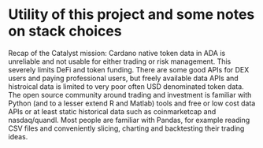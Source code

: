 # Utility of this project and some notes on stack choices

Recap of the Catalyst mission: Cardano native token data in ADA is unreliable and not usable for either trading or risk management. This severely limits DeFi and token funding. There are some good APIs for DEX users and paying professional users, but freely available data APIs and histroical data is limited to very poor often USD denominated token data. The open source community around trading and investment is familiar with Python (and to a lesser extend R and Matlab) tools and free or low cost data APIs or at least static historical data such as coinmarketcap and nasdaq/quandl. Most people are familiar with Pandas, for example reading CSV files and conveniently slicing, charting and backtesting their trading ideas.
